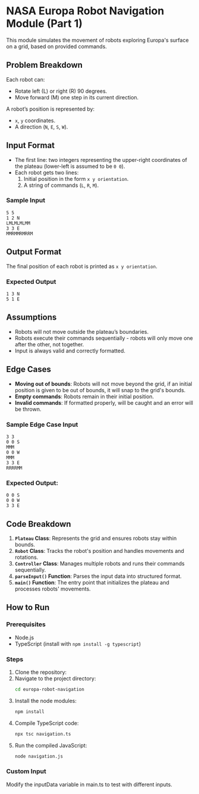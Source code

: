 # NASA Europa Robot Navigation Module (Part 1)

This module simulates the movement of robots exploring Europa's surface on a grid, based on provided commands.

## Problem Breakdown
Each robot can:
- Rotate left (L) or right (R) 90 degrees.
- Move forward (M) one step in its current direction.

A robot’s position is represented by:
- `x`, `y` coordinates.
- A direction (`N`, `E`, `S`, `W`).

## Input Format
- The first line: two integers representing the upper-right coordinates of the plateau
  (lower-left is assumed to be `0 0`).
- Each robot gets two lines:
  1. Initial position in the form `x y orientation`.
  2. A string of commands (`L`, `R`, `M`).

### Sample Input
```
5 5 
1 2 N 
LMLMLMLMM 
3 3 E 
MMRMMRMRRM
```


## Output Format
The final position of each robot is printed as `x y orientation`.

### Expected Output
```
1 3 N 
5 1 E
```

## Assumptions
- Robots will not move outside the plateau’s boundaries.
- Robots execute their commands sequentially - robots will only move one after the other, not together.
- Input is always valid and correctly formatted.

## Edge Cases
- **Moving out of bounds**: Robots will not move beyond the grid, if an initial position is given to be out of bounds, it will snap to the grid's bounds.
- **Empty commands**: Robots remain in their initial position.
- **Invalid commands**: If formatted properly, will be caught and an error will be thrown.

### Sample Edge Case Input
```
3 3 
0 0 S 
MMM 
0 0 W 
MMM 
3 3 E 
RRRRMM
```

### Expected Output:
```
0 0 S
0 0 W 
3 3 E
```

## Code Breakdown
1. **`Plateau` Class**: Represents the grid and ensures robots stay within bounds.
2. **`Robot` Class**: Tracks the robot's position and handles movements and rotations.
3. **`Controller` Class**: Manages multiple robots and runs their commands sequentially.
4. **`parseInput()` Function**: Parses the input data into structured format.
5. **`main()` Function**: The entry point that initializes the plateau and processes robots' movements.

## How to Run

### Prerequisites
- Node.js
- TypeScript (install with `npm install -g typescript`)

### Steps
1. Clone the repository:
2. Navigate to the project directory:
    ```bash
    cd europa-robot-navigation
    ```
3. Install the node modules:
    ```bash
    npm install
    ```
4. Compile TypeScript code:
    ```bash
    npx tsc navigation.ts
    ```
5. Run the compiled JavaScript:
    ```bash
    node navigation.js
    ```

### Custom Input
Modify the inputData variable in main.ts to test with different inputs.
